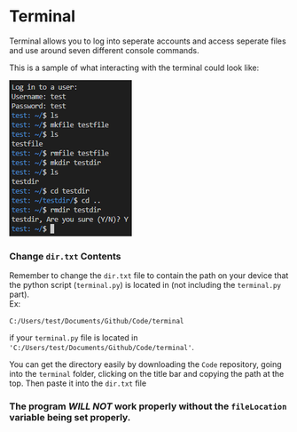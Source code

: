 # Terminal
Terminal allows you to log into seperate accounts and access seperate files and use around seven different console commands.

This is a sample of what interacting with the terminal could look like:

![example of terminal](readme-assets/example.png)

### Change `dir.txt` Contents
Remember to change the `dir.txt` file to contain the path on your device that the python script (`terminal.py`) is located in (not including the `terminal.py` part).  
Ex:  
```
C:/Users/test/Documents/Github/Code/terminal
```  
if your `terminal.py` file is located in `'C:/Users/test/Documents/Github/Code/terminal'`.  
  
You can get the directory easily by downloading the `Code` repository, going into the `terminal` folder, clicking on the title bar and copying the path at the top. Then paste it into the `dir.txt` file
  
### The program **_WILL NOT_** work properly without the `fileLocation` variable being set properly.
